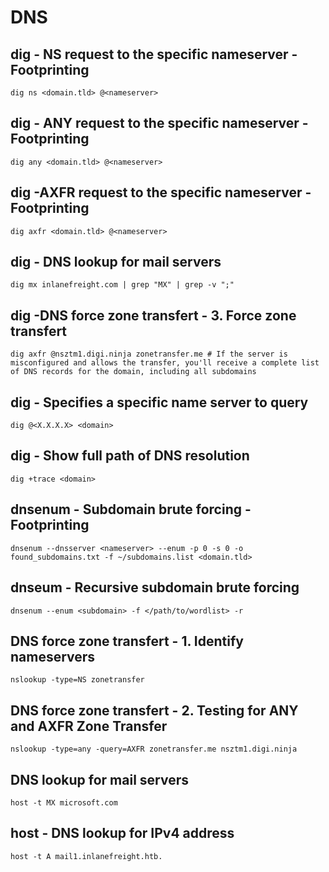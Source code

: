 # DNS

## dig - NS request to the specific nameserver - Footprinting
```
dig ns <domain.tld> @<nameserver>
```

## dig - ANY request to the specific nameserver - Footprinting
```
dig any <domain.tld> @<nameserver>
```

## dig -AXFR request to the specific nameserver - Footprinting
```
dig axfr <domain.tld> @<nameserver>
```

## dig - DNS lookup for mail servers
```
dig mx inlanefreight.com | grep "MX" | grep -v ";"
```

## dig -DNS force zone transfert - 3. Force zone transfert
```
dig axfr @nsztm1.digi.ninja zonetransfer.me # If the server is misconfigured and allows the transfer, you'll receive a complete list of DNS records for the domain, including all subdomains
```

## dig - Specifies a specific name server to query
```
dig @<X.X.X.X> <domain>
```

## dig - Show full path of DNS resolution
```
dig +trace <domain>
```

## dnsenum - Subdomain brute forcing - Footprinting
```
dnsenum --dnsserver <nameserver> --enum -p 0 -s 0 -o found_subdomains.txt -f ~/subdomains.list <domain.tld>
```

## dnseum - Recursive subdomain brute forcing
```
dnsenum --enum <subdomain> -f </path/to/wordlist> -r
```

## DNS force zone transfert - 1. Identify nameservers
```
nslookup -type=NS zonetransfer
```
  
## DNS force zone transfert - 2. Testing for ANY and AXFR Zone Transfer
```
nslookup -type=any -query=AXFR zonetransfer.me nsztm1.digi.ninja
```

## DNS lookup for mail servers
```
host -t MX microsoft.com
```


## host - DNS lookup for IPv4 address
```
host -t A mail1.inlanefreight.htb.
```

